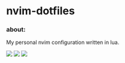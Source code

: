 # nvim-dotfiles
### about:
My personal nvim configuration written in lua.


![](https://github.com/Splinter1984/nvim-dotfiles/blob/master/doc/nvim_dashboard.png)
![](https://github.com/Splinter1984/nvim-dotfiles/blob/master/doc/nvim_telescope.png)
![](https://github.com/Splinter1984/nvim-dotfiles/blob/master/doc/nvim_editor.png)
